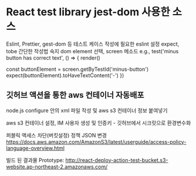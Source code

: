 # React test library jest-dom 사용한 소스

Eslint, Prettier, gest-dom 등 테스트 케이스 작성에 필요한 eslint 설정
expect, tobe 간단한 작성법 숙지 
dom element 선택, screen 메소드
e.g., 
test('minus button has correct text', () => { 
  render(<App />)

  const buttonElement = screen.getByTestId('minus-button')
  expect(buttonElement).toHaveTextContent('-')
 })

## 깃허브 액션을 통한 aws 컨테이너 자동배포

node.js configure 안의 xml 파일 작성 및 aws s3 컨테이너 정보 붙여넣기

aws s3 컨테이너 설정, IM 사용자 생성 및 인증키 - 깃허브에서 시크릿으로 환경변수화

퍼블릭 액세스 차단(버킷설정) 정책 JSON 변경 
https://docs.aws.amazon.com/AmazonS3/latest/userguide/access-policy-language-overview.html

빌드 된 결과물
Prototype: http://react-deploy-action-test-bucket.s3-website.ap-northeast-2.amazonaws.com/
